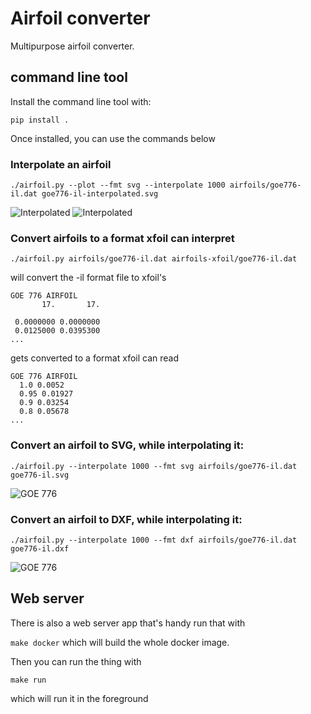 # Airfoil converter
Multipurpose airfoil converter.

## command line tool
Install the command line tool with:

```pip install .```

Once installed, you can use the commands below

### Interpolate an airfoil
```
./airfoil.py --plot --fmt svg --interpolate 1000 airfoils/goe776-il.dat goe776-il-interpolated.svg
```
![Interpolated](images/interpolated1.png)
![Interpolated](images/interpolated2.png)

### Convert airfoils to a format xfoil can interpret
```
./airfoil.py airfoils/goe776-il.dat airfoils-xfoil/goe776-il.dat
```

will convert the -il format file to xfoil's

```
GOE 776 AIRFOIL
       17.       17.

 0.0000000 0.0000000
 0.0125000 0.0395300
...
```

gets converted to a format xfoil can read

```
GOE 776 AIRFOIL
  1.0 0.0052
  0.95 0.01927
  0.9 0.03254
  0.8 0.05678
...
```

### Convert an airfoil to SVG, while interpolating it:
```
./airfoil.py --interpolate 1000 --fmt svg airfoils/goe776-il.dat goe776-il.svg
```
![GOE 776](images/goe776-il.svg)

### Convert an airfoil to DXF, while interpolating it:
```
./airfoil.py --interpolate 1000 --fmt dxf airfoils/goe776-il.dat goe776-il.dxf
```
![GOE 776](images/dxf.png)

## Web server
There is also a web server app that's handy
run that with

```make docker```
which will build the whole docker image.

Then you can run the thing with

```make run```

which will run it in the foreground